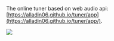 The online tuner based on web audio api: [https://alladin06.github.io/tuner/app](https://alladin06.github.io/tuner/app/).

![](https://user-images.githubusercontent.com/1709072/30374834-e23d0bc2-98b8-11e7-91ae-8ac37bfd24b2.png)
